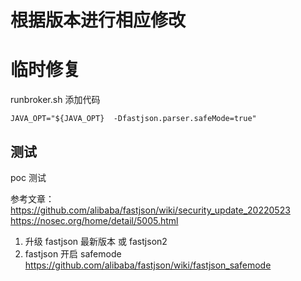 # 根据版本进行相应修改



# 临时修复
runbroker.sh
添加代码
```
JAVA_OPT="${JAVA_OPT}  -Dfastjson.parser.safeMode=true"
```

## 测试
poc 测试






参考文章：
https://github.com/alibaba/fastjson/wiki/security_update_20220523
https://nosec.org/home/detail/5005.html

1. 升级 fastjson 最新版本 或 fastjson2
2. fastjson 开启 safemode 
https://github.com/alibaba/fastjson/wiki/fastjson_safemode
